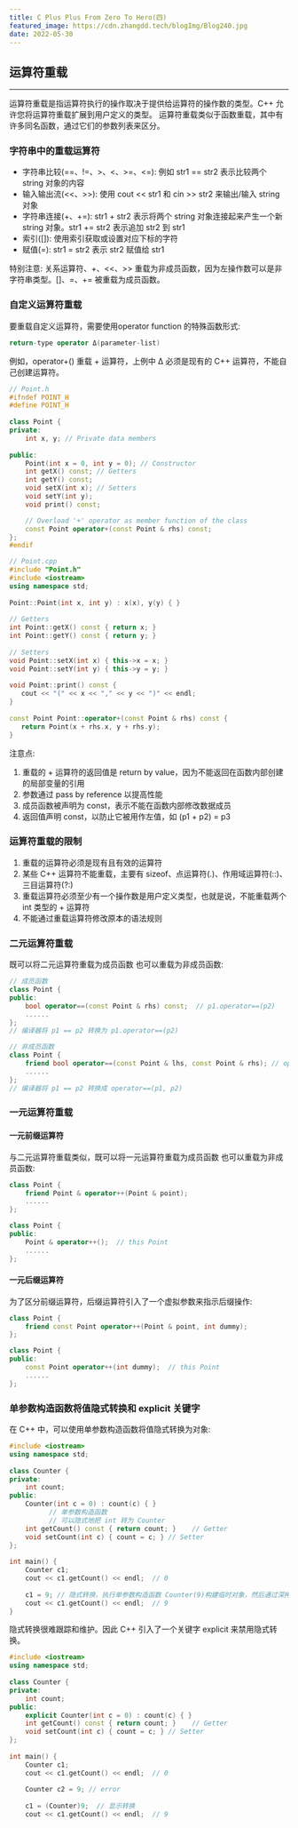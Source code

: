 ```yaml
---
title: C Plus Plus From Zero To Hero(四)
featured_image: https://cdn.zhangdd.tech/blogImg/Blog240.jpg
date: 2022-05-30
---
```


## 运算符重载
***  
运算符重载是指运算符执行的操作取决于提供给运算符的操作数的类型。C++ 允许您将运算符重载扩展到用户定义的类型。
运算符重载类似于函数重载，其中有许多同名函数，通过它们的参数列表来区分。

### 字符串中的重载运算符
- 字符串比较(==、!=、>、<、>=、<=): 例如 str1 == str2 表示比较两个 string 对象的内容
- 输入输出流(<<、>>): 使用 cout << str1 和 cin >> str2 来输出/输入 string 对象
- 字符串连接(+、+=): str1 + str2 表示将两个 string 对象连接起来产生一个新 string 对象。str1 += str2 表示追加 str2 到 str1
- 索引([]): 使用索引获取或设置对应下标的字符
- 赋值(=): str1 = str2 表示 str2 赋值给 str1

特别注意: 关系运算符、+、<<、>> 重载为非成员函数，因为左操作数可以是非字符串类型。[]、=、+= 被重载为成员函数。

### 自定义运算符重载
要重载自定义运算符，需要使用operator function 的特殊函数形式: 
``` cpp
return-type operator Δ(parameter-list)
```

例如，operator+() 重载 + 运算符，上例中 Δ 必须是现有的 C++ 运算符，不能自己创建运算符。
``` cpp
// Point.h
#ifndef POINT_H
#define POINT_H
 
class Point {
private:
    int x, y; // Private data members
 
public:
    Point(int x = 0, int y = 0); // Constructor
    int getX() const; // Getters
    int getY() const;
    void setX(int x); // Setters
    void setY(int y);
    void print() const;

    // Overload '+' operator as member function of the class
    const Point operator+(const Point & rhs) const; 
};
#endif

// Point.cpp
#include "Point.h"
#include <iostream>
using namespace std;
 
Point::Point(int x, int y) : x(x), y(y) { } 
 
// Getters
int Point::getX() const { return x; }
int Point::getY() const { return y; }
 
// Setters
void Point::setX(int x) { this->x = x; }
void Point::setY(int y) { this->y = y; }
 
void Point::print() const {
   cout << "(" << x << "," << y << ")" << endl;
}
 
const Point Point::operator+(const Point & rhs) const {
   return Point(x + rhs.x, y + rhs.y);
}
```

注意点: 
1. 重载的 + 运算符的返回值是 return by value，因为不能返回在函数内部创建的局部变量的引用
2. 参数通过 pass by reference 以提高性能
3. 成员函数被声明为 const，表示不能在函数内部修改数据成员
4. 返回值声明 const，以防止它被用作左值，如 (p1 + p2) = p3

### 运算符重载的限制
1. 重载的运算符必须是现有且有效的运算符
2. 某些 C++ 运算符不能重载，主要有 sizeof、点运算符(.)、作用域运算符(::)、三目运算符(?:)
3. 重载运算符必须至少有一个操作数是用户定义类型，也就是说，不能重载两个 int 类型的 + 运算符
4. 不能通过重载运算符修改原本的语法规则

### 二元运算符重载
既可以将二元运算符重载为成员函数 也可以重载为非成员函数: 
``` cpp
// 成员函数
class Point {
public:
    bool operator==(const Point & rhs) const;  // p1.operator==(p2)
    ......
};
// 编译器将 p1 == p2 转换为 p1.operator==(p2)

// 非成员函数
class Point {
    friend bool operator==(const Point & lhs, const Point & rhs); // operator==(p1,p2)
    ......
};
// 编译器将 p1 == p2 转换成 operator==(p1, p2)
```

### 一元运算符重载
#### 一元前缀运算符
与二元运算符重载类似，既可以将一元运算符重载为成员函数 也可以重载为非成员函数: 
``` cpp
class Point {
    friend Point & operator++(Point & point);
    ......
};

class Point {
public:
    Point & operator++();  // this Point
    ......
};
```

#### 一元后缀运算符
为了区分前缀运算符，后缀运算符引入了一个虚拟参数来指示后缀操作: 
``` cpp
class Point {
    friend const Point operator++(Point & point, int dummy);
};

class Point {
public:
    const Point operator++(int dummy);  // this Point
    ......
};
```

### 单参数构造函数将值隐式转换和 explicit 关键字
在 C++ 中，可以使用单参数构造函数将值隐式转换为对象: 
``` cpp
#include <iostream>
using namespace std;
 
class Counter {
private:
    int count;
public:
    Counter(int c = 0) : count(c) { }
          // 单参数构造函数
          // 可以隐式地把 int 转为 Counter
    int getCount() const { return count; }    // Getter
    void setCount(int c) { count = c; } // Setter
};
 
int main() {
    Counter c1; 
    cout << c1.getCount() << endl;  // 0
    
    c1 = 9; // 隐式转换，执行单参数构造函数 Counter(9)构建临时对象，然后通过深拷贝赋值给 c1
    cout << c1.getCount() << endl;  // 9
}
```

隐式转换很难跟踪和维护。因此 C++ 引入了一个关键字 explicit 来禁用隐式转换。
``` cpp
#include <iostream>
using namespace std;
 
class Counter {
private:
    int count;
public:
    explicit Counter(int c = 0) : count(c) { }
    int getCount() const { return count; }    // Getter
    void setCount(int c) { count = c; } // Setter
};
 
int main() {
    Counter c1; 
    cout << c1.getCount() << endl;  // 0
 
    Counter c2 = 9; // error
 
    c1 = (Counter)9;  // 显示转换
    cout << c1.getCount() << endl;  // 9
```